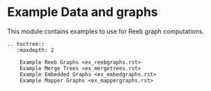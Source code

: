 # Example Data and graphs

This module contains examples to use for Reeb graph computations.

```{eval-rst}
.. toctree::
   :maxdepth: 2
   
    Example Reeb Graphs <ex_reebgraphs.rst>
    Example Merge Trees <ex_mergetrees.rst>
    Example Embedded Graphs <ex_embedgraphs.rst>
    Example Mapper Graphs <ex_mappergraphs.rst>
```
